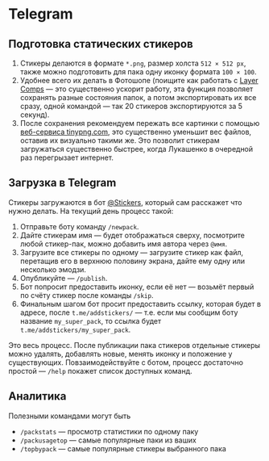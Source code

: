 # Telegram

## Подготовка статических стикеров

1. Стикеры делаются в формате `*.png`, размер холста `512 × 512 px`, также можно подготовить для пака одну иконку формата `100 × 100`.
2. Удобнее всего их делать в Фотошопе (поищите как работать с [Layer Comps](https://helpx.adobe.com/photoshop/using/layer-comps.html) — это существенно ускорит работу, эта функция позволяет сохранять разные состояния папок, а потом экспортировать их все сразу, одной командой — так 20 стикеров экспортируются за 5 секунд).
3. После сохранения рекомендуем пережать все картинки с помощью [веб-сервиса tinypng.com](https://tinypng.com/), это существенно уменьшит вес файлов, оставив их визуально такими же. Это позволит стикерам загружаться существенно быстрее, когда Лукашенко в очередной раз перегрызает интернет.

## Загрузка в Telegram

Стикеры загружаются в бот [@Stickers](https://t.me/Stickers), который сам расскажет что нужно делать. На текущий день процесс такой:

1. Отправьте боту команду `/newpack`.
2. Дайте стикерам имя — будет отображаться сверху, посмотрите любой стикер-пак, можно добавить имя автора через `@имя`.
3. Загрузите все стикеры по одному — загрузите стикер как файл, перетащив его в верхнюю половину экрана, дайте ему одну или несколько эмодзи.
4. Опубликуйте — `/publish`.
5. Бот попросит предоставить иконку, если её нет — возьмёт первый по счёту стикер после команды `/skip`.
6. Финальным шагом бот просит предоставить ссылку, которая будет в адресе, после `t.me/addstickers/` — т.е. если мы сообщим боту название `my_super_pack`, то ссылка будет `t.me/addstickers/my_super_pack`.

Это весь процесс. 
После публикации пака стикеров отдельные стикеры можно удалять, добавлять новые, менять иконку и положение у существующих. Повзаимодействуйте с ботом, процесс достаточно простой — `/help` покажет список доступных команд.

## Аналитика

Полезными командами могут быть 

- `/packstats` — просмотр статистики по одному паку
- `/packusagetop` — самые популярные паки из ваших
- `/topbypack` — самые популярные стикеры выбранного пака
